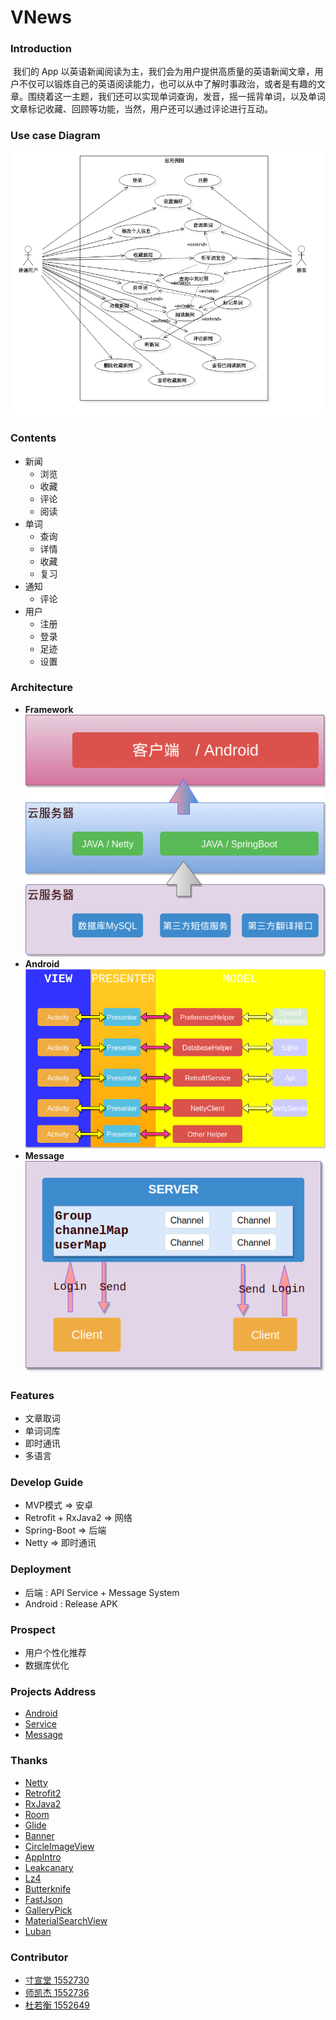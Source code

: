 # VNews

### Introduction
​	我们的 App 以英语新闻阅读为主，我们会为用户提供高质量的英语新闻文章，用户不仅可以锻炼自己的英语阅读能力，也可以从中了解时事政治，或者是有趣的文章。围绕着这一主题，我们还可以实现单词查询，发音，摇一摇背单词，以及单词文章标记收藏、回顾等功能，当然，用户还可以通过评论进行互动。

### Use case Diagram

![](images/1.png)

### Contents

- 新闻
  - 浏览 
  - 收藏
  - 评论
  - 阅读
- 单词
  - 查询
  - 详情
  - 收藏
  - 复习
- 通知
  - 评论
- 用户
  - 注册 
  - 登录
  - 足迹
  - 设置

### Architecture
- **Framework**  
  ![](images/4.png)
- **Android**  
  ![](images/3.png)
- **Message**  
  ![](images/2.png)
### Features
- 文章取词
- 单词词库
- 即时通讯
- 多语言
### Develop Guide

- MVP模式 => 安卓
- Retrofit + RxJava2 => 网络
- Spring-Boot => 后端
- Netty => 即时通讯

### Deployment

- 后端 : API Service + Message System
- Android : Release APK

### Prospect

- 用户个性化推荐
- 数据库优化

### Projects Address

- [Android](https://github.com/wzes/VNews-Android)
- [Service](https://github.com/wzes/VMovie-SpringBoot)
- [Message](https://github.com/wzes/VNew-Netty)

### Thanks

- [Netty](https://github.com/netty/netty)
- [Retrofit2](https://github.com/square/retrofit)
- [RxJava2](https://github.com/ReactiveX/RxJava)
- [Room](https://developer.android.google.cn/training/data-storage/room/index.html)
- [Glide](https://github.com/bumptech/glide)
- [Banner](https://github.com/youth5201314/banner)
- [CircleImageView](https://github.com/hdodenhof/CircleImageView)
- [AppIntro](https://github.com/apl-devs/AppIntro)
- [Leakcanary](https://github.com/square/leakcanary)
- [Lz4](https://github.com/lz4/lz4-java)
- [Butterknife](https://github.com/JakeWharton/butterknife)
- [FastJson](https://github.com/alibaba/fastjson)
- [GalleryPick](https://github.com/YancyYe/GalleryPick)
- [MaterialSearchView](https://github.com/MiguelCatalan/MaterialSearchView)
- [Luban](https://github.com/Curzibn/Luban)

### Contributor
- [寸宣堂 1552730](https://github.com/wzes)
- [师凯杰 1552736](https://github.com/Anifled)
- [杜若衡 1552649](https://github.com/Wortspieldrh)
